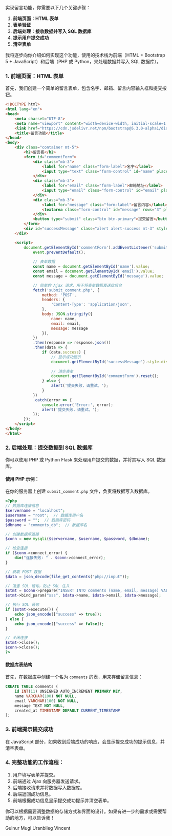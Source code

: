 实现留言功能，你需要以下几个关键步骤：

1. **前端页面：HTML 表单**
2. **表单验证**
3. **后端处理：接收数据并写入 SQL 数据库**
4. **提示用户提交成功**
5. **清空表单**

我将逐步向你介绍如何实现这个功能，使用的技术栈为前端（HTML + Bootstrap 5 + JavaScript）和后端（PHP 或 Python，来处理数据并写入 SQL 数据库）。

### 1. 前端页面：HTML 表单

首先，我们创建一个简单的留言表单，包含名字、邮箱、留言内容输入框和提交按钮。

```html
<!DOCTYPE html>
<html lang="en">
<head>
    <meta charset="UTF-8">
    <meta name="viewport" content="width=device-width, initial-scale=1.0">
    <link href="https://cdn.jsdelivr.net/npm/bootstrap@5.3.0-alpha1/dist/css/bootstrap.min.css" rel="stylesheet">
    <title>留言功能</title>
</head>
<body>
    <div class="container mt-5">
        <h2>留言板</h2>
        <form id="commentForm">
            <div class="mb-3">
                <label for="name" class="form-label">名字</label>
                <input type="text" class="form-control" id="name" placeholder="请输入您的名字" required>
            </div>
            <div class="mb-3">
                <label for="email" class="form-label">邮箱地址</label>
                <input type="email" class="form-control" id="email" placeholder="请输入您的邮箱" required>
            </div>
            <div class="mb-3">
                <label for="message" class="form-label">留言内容</label>
                <textarea class="form-control" id="message" rows="3" placeholder="请输入您的留言" required></textarea>
            </div>
            <button type="submit" class="btn btn-primary">提交留言</button>
        </form>
        <div id="successMessage" class="alert alert-success mt-3" style="display:none;">提交成功！</div>
    </div>

    <script>
        document.getElementById('commentForm').addEventListener('submit', function(event) {
            event.preventDefault();
            
            // 表单数据
            const name = document.getElementById('name').value;
            const email = document.getElementById('email').value;
            const message = document.getElementById('message').value;

            // 简单的 Ajax 请求，用于将表单数据发送给后台
            fetch('submit_comment.php', {
                method: 'POST',
                headers: {
                    'Content-Type': 'application/json',
                },
                body: JSON.stringify({
                    name: name,
                    email: email,
                    message: message
                }),
            })
            .then(response => response.json())
            .then(data => {
                if (data.success) {
                    // 显示成功提示
                    document.getElementById('successMessage').style.display = 'block';
                    
                    // 清空表单
                    document.getElementById('commentForm').reset();
                } else {
                    alert('提交失败，请重试。');
                }
            })
            .catch(error => {
                console.error('Error:', error);
                alert('提交失败，请重试。');
            });
        });
    </script>
</body>
</html>
```

### 2. 后端处理：提交数据到 SQL 数据库
你可以使用 PHP 或 Python Flask 来处理用户提交的数据，并将其写入 SQL 数据库。

#### 使用 PHP 示例：
在你的服务器上创建 `submit_comment.php` 文件，负责将数据写入数据库。

```php
<?php
// 数据库连接信息
$servername = "localhost";
$username = "root";  // 数据库用户名
$password = "";  // 数据库密码
$dbname = "comments_db";  // 数据库名

// 创建数据库连接
$conn = new mysqli($servername, $username, $password, $dbname);

// 检查连接
if ($conn->connect_error) {
    die("连接失败: " . $conn->connect_error);
}

// 获取 POST 数据
$data = json_decode(file_get_contents("php://input"));

// 准备 SQL 语句，防止 SQL 注入
$stmt = $conn->prepare("INSERT INTO comments (name, email, message) VALUES (?, ?, ?)");
$stmt->bind_param("sss", $data->name, $data->email, $data->message);

// 执行 SQL 语句
if ($stmt->execute()) {
    echo json_encode(["success" => true]);
} else {
    echo json_encode(["success" => false]);
}

// 关闭连接
$stmt->close();
$conn->close();
?>
```

#### 数据库表结构
首先，在数据库中创建一个名为 `comments` 的表，用来存储留言信息：

```sql
CREATE TABLE comments (
    id INT(11) UNSIGNED AUTO_INCREMENT PRIMARY KEY,
    name VARCHAR(100) NOT NULL,
    email VARCHAR(100) NOT NULL,
    message TEXT NOT NULL,
    created_at TIMESTAMP DEFAULT CURRENT_TIMESTAMP
);
```

### 3. 前端提示提交成功
在 JavaScript 部分，如果收到后端成功的响应，会显示提交成功的提示信息，并清空表单。

### 4. 完整功能的工作流程：
1. 用户填写表单并提交。
2. 前端通过 Ajax 向服务器发送请求。
3. 后端接收请求并将数据写入数据库。
4. 后端返回成功信息。
5. 前端根据成功信息显示提交成功提示并清空表单。

你可以根据需要调整数据的存储方式和界面的设计。如果有进一步的需求或需要帮助的地方，可以告诉我！


Gulnur
Mugi
Uranbileg
Vincent
